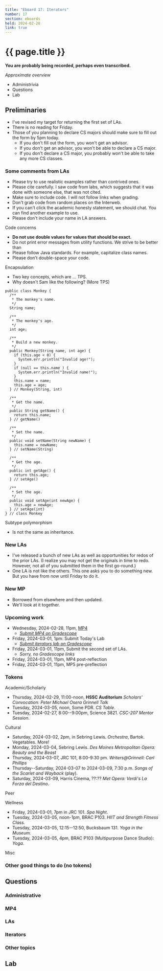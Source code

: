 ```yaml
---
title: "Eboard 17: Iterators"
number: 17
section: eboards
held: 2024-02-28
link: true
---
```

# {{ page.title }}

**You are probably being recorded, perhaps even transcribed.**

_Approximate overview_

* Administrivia
* Questions
* Lab

Preliminaries
-------------

* I've revised my target for returning the first set of LAs. 
* There is no reading for Friday.
* Those of you planning to declare CS majors should make sure to fill
  out the form by 5pm today. 
    * If you don't fill out the form, you won't get an advisor. 
    * If you don't get an advisor, you won't be able to declare a CS major.
    * If you don't declare a CS major, you probably won't be able to take
      any more CS classes.

### Some comments from LAs

* Please try to use realistic examples rather than contrived ones.
* Please cite carefully. I saw code from labs, which suggests that it
  was done with someone else, that was not cited.
* Make sure to include code. I will not follow links when grading.
* Don't grab code from random places on the Interweb.
* If you can't click the academic honesty statement, we should chat. You
  can find another example to use.
* Please don't include your name in LA answers.

Code concerns

* **Do not use double values for values that should be exact.**
* Do not print error messages from utility functions. We strive to
  be better than 
* Please follow Java standards. For example, capitalize class names.
* Please don't double-space your code.

Encapsulation

* Two key concepts, which are ... TPS.
* Why doesn't Sam like the following? (More TPS)

```
public class Monkey {
  /**
   * The monkey's name.
   */
  String name;

  /**
   * The monkey's age.
   */
  int age;

  /**
   * Build a new monkey.
   */
  public Monkey(String name, int age) {
    if (this.age < 0) {
      System.err.println("Invalid age!");
    }
    if (null == this.name ) {
      System.err.println("Invalid name!");
    }
    this.name = name;
    this.age = age;
  } // Monkey(String, int)

  /**
   * Get the name.
   */
  public String getName() {
    return this.name;
  } // getName()

  /**
   * Set the name.
   */
  public void setName(String newName) {
    this.name = newName;
  } // setName(String)

  /**
   * Get the age.
   */
  public int getAge() {
    return this.age;
  } // setAge()

  /**
   * Set the age.
   */
  public void setAge(int newAge) {
    this.age = newAge;
  } // setAge(int)
} // class Monkey
```

Subtype polymorphism

* Is not the same as inheritance.

### New LAs

* I've released a bunch of new LAs as well as opportunities for
  redos of the prior LAs. (I realize you may not get the originals
  in time to redo. However, not all of you submitted them in the
  first go-round.)
* One LA is not like the others. This one asks you to do something new.
  But you have from now until Friday to do it.

### New MP

* Borrowed from elsewhere and then updated.
* We'll look at it together.

### Upcoming work

* Wednesday, 2024-02-28, 11pm, [MP4](../mps/mp04)
    * [_Submit MP4 on Gradescope_](https://www.gradescope.com/courses/690101/assignments/4137145/)
* Friday, 2024-03-01, 1pm: Submit Today's Lab
    * [_Submit iterators lab on Gradescope_](...)
* Friday, 2024-03-01, 11pm, Submit the second set of LAs.
    * _Sorry, no Gradescope links_
* Friday, 2024-03-01, 11pm, MP4 post-reflection
* Friday, 2024-03-01, 11pm, MP5 pre-preflection

### Tokens

Academic/Scholarly

* Thursday, 2024-02-29, 11:00-noon, **HSSC Auditorium**
  _Scholars' Convocation: Peter Michael Osera Grinnell Talk_
* Tuesday, 2024-03-05, noon, Some PDR.
  _CS Table_.
* Tuesday, 2024-02-27, 8:00--9:00pm, Science 3821.
  _CSC-207 Mentor Session_.

Cultural

* Saturday, 2024-03-02, 2pm, in Sebring Lewis.
  _Orchestra_, Bartok. Vegetables. More!
* Monday, 2024-03-04, Sebring Lewis.
  _Des Moines Metropolitan Opera: Beauty and the Beast_
* Thursday, 2024-03-07, JRC 101, 8:00-9:30 pm.
  _Writers@Grinnell: Carl Phillips_
* Thursday--Saturday, 2024-03-07 to 2024-03-09, 7:30 p.m.
  _Songs of the Scarlet and Wayback_ (play).
* Saturday, 2024-03-09, Harris Cinema, ??:??
  _Met Opera: Verdi's La Forza del Destino_.

Peer

Wellness

* Friday, 2024-03-01, 7pm in JRC 101.
  _Spa Night_.
* Tuesday, 2024-03-05, noon-1pm, BRAC P103.
  _HIIT and Strength Fitness Class._
* Tuesday, 2024-03-05, 12:15--12:50, Bucksbaum 131.
  _Yoga in the Museum._
* Tuesday, 2024-03-05, 4pm, BRAC P103 (Multipurpose Dance Studio):
  _Yoga_.

Misc

### Other good things to do (no tokens)

Questions
---------

### Administrative

### MP4

### LAs

### Iterators

### Other topics

Lab
---

